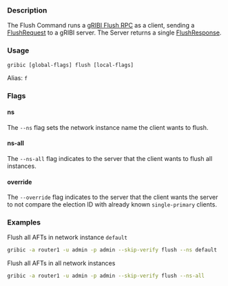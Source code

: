 ### Description

The Flush Command runs a [gRIBI Flush RPC](https://github.com/openconfig/gribi/blob/master/v1/proto/service/gribi.proto#L47) as a client, sending a [FlushRequest](https://github.com/openconfig/gribi/blob/master/v1/proto/service/gribi.proto#L469) to a gRIBI server.
The Server returns a single [FlushResponse](https://github.com/openconfig/gribi/blob/master/v1/proto/service/gribi.proto#L518).

### Usage

`gribic [global-flags] flush [local-flags]`

Alias: `f`

### Flags

#### ns

The `--ns` flag sets the network instance name the client wants to flush.

#### ns-all

The `--ns-all` flag indicates to the server that the client wants to flush all instances.

#### override

The `--override` flag indicates to the server that the client wants the server to not compare the election ID with already known `single-primary` clients.

### Examples

Flush all AFTs in network instance `default`

```bash
gribic -a router1 -u admin -p admin --skip-verify flush --ns default 
```

Flush all AFTs in all network instances

```bash
gribic -a router1 -u admin -p admin --skip-verify flush --ns-all
```
